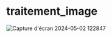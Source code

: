 # traitement_image
![Capture d'écran 2024-05-02 122847](https://github.com/zarhmirbrahim/traitement_image/assets/95173166/4847e8dc-cb1d-45c6-ad57-cf5c7c6e2234)
